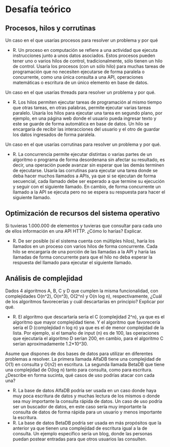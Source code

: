 # Desafía teórico


## Procesos, hilos y corrutinas
Un caso en el que usarías procesos para resolver un problema y por qué
- R. Un proceso en computación se refiere a una actividad que ejecuta instrucciones junto a unos datos asociados. Estos procesos pueden tener uno o varios hilos de control, tradicionalmente, sólo tienen un hilo de control. Usaría los procesos (con un sólo hilo) para muchas tareas de programación que no necesiten ejecutarse de forma paralela o concurrente, como una única consulta a una API, operaciones matemáticas o escritura de un único elemento en base de datos.

Un caso en el que usarías threads para resolver un problema y por qué.
- R. Los hilos permiten ejecutar tareas de programación al mismo tiempo que otras tareas, en otras palabras, permite ejecutar varias tareas paralelo. Usaría los hilos para ejecutar una tarea en segundo plano, por ejemplo, en una página web donde el usuario pueda ingresar texto y este se guarde de forma automática en base de datos. Un hilo se encargaría de recibir las interacciones del usuario y el otro de guardar los datos ingresados de forma paralela.

Un caso en el que usarías corrutinas para resolver un problema y por qué.
- R. La concurrencia permite ejecutar distintas o varias partes de un algoritmo o programa de forma desordenana sin afectar su resultado, es decir, una operación puede avanzar sin esperar que las demás terminen de ejecutarse. Usaría las corrutinas para ejecutar una tarea donde se deba hacer muchos llamados a APIs, ya que si se ejecutan de forma secuencial, cada llamado debe ser esperado a que termine su ejecución y seguir con el siguiente llamado. En cambio, de forma concurrente un llamado a la API se ejecuta pero no se espera su respuesta para hacer el siguiente llamado.


## Optimización de recursos del sistema operativo
Si tuvieras 1.000.000 de elementos y tuvieras que consultar para cada uno de ellos información en una API HTTP. ¿Cómo lo harías? Explicar.
- R. De ser posible (si el sistema cuenta con múltiples hilos), haría los llamados en un proceso con varios hilos de forma concurrente. Cada hilo se encargaría de una porción de las llamadas a la API y haría las llamadas de forma concurrente para que el hilo no deba esperar la respuesta del llamado para ejecutar el siguiente llamado.


## Análisis de complejidad
Dados 4 algoritmos A, B, C y D que cumplen la misma funcionalidad, con complejidades O(n^2), O(n^3), O(2^n) y O(n log n), respectivamente, ¿Cuál de los algoritmos favorecerías y cuál descartarías en principio? Explicar por qué.
- R. El algoritmo que descartaría sería el C (complejidad 2^n), ya que es el algoritmo que mayor complejidad tiene. Y el algoritmo que favorecería sería el D (complejidad n log n) ya que es el de menor complejidad de la lista. Por ejemplo, si el tamaño de input (n) es de 100, las operaciones que ejecutaría el algoritmo D serían 200, en cambio, para el algoritmo C serían aproximadamente 1.2*10^30.

Asume que dispones de dos bases de datos para utilizar en diferentes problemas a resolver. La primera llamada AlfaDB tiene una complejidad de O(1) en consulta y O(n2) en escritura. La segunda llamada BetaDB que tiene una complejidad de O(log n) tanto para consulta, como para escritura. ¿Describe en forma sucinta, qué casos de uso podrías atacar con cada una?
- R. La base de datos AlfaDB podría ser usada en un caso donde haya muy poca escritura de datos y muchas lectura de los mismos o donde sea muy importante la consulta rápida de datos. Un caso de uso podría ser un buscador de datos, en este caso sería muy importante la consulta de datos de forma rápida para un usuario y menos importante la escritura.
- R. La base de datos BetaDB podría ser usada en más propósitos que la anterior ya que tienen una complejidad de escritura igual a la de consulta. Un ejemplo específico sería un blog, donde las personas puedan postear entradas para que otros usuarios las consulten.